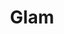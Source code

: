 ---
title: Glam
date: 
draft: false

# descripcion
description : Aros pasantes en plata, marquesita y cristal con cierre sistema clip.

materials: Plata 925

color: 

dimensions: Largo 2,00 x 1,30 cm

code: 01-02-1064

type: "Aros"

categories: []

price: $6.710,00

price_eftvo: $5.705,00

# Images
# first image will be shown in the product page
images:
  # - image: "images/path_to_image"
  # La ubicacion de las imagenes es imagenes/Aros/Aros.Marquesita/01-02-1064-glam
  - image: "./images/aros/marquesita/01-02-1064-glam_a.jpg"
  - image: "./images/aros/marquesita/01-02-1064-glam_b.jpg"
---